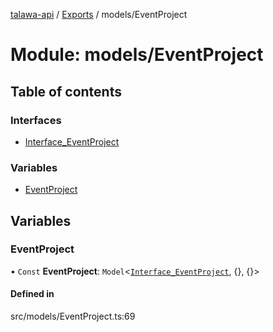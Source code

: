 [talawa-api](../README.md) / [Exports](../modules.md) / models/EventProject

# Module: models/EventProject

## Table of contents

### Interfaces

- [Interface\_EventProject](../interfaces/models_EventProject.Interface_EventProject.md)

### Variables

- [EventProject](models_EventProject.md#eventproject)

## Variables

### EventProject

• `Const` **EventProject**: `Model`<[`Interface_EventProject`](../interfaces/models_EventProject.Interface_EventProject.md), {}, {}\>

#### Defined in

src/models/EventProject.ts:69
